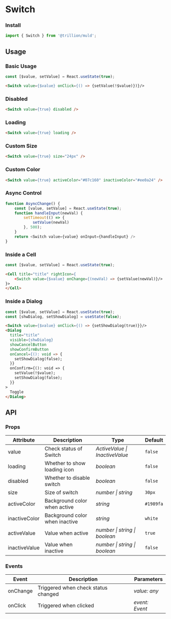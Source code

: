 # Switch

### Install

```js
import { Switch } from '@trillion/muld';
```

## Usage

### Basic Usage

```js
const [$value, setValue] = React.useState(true);
```

```html
<Switch value={$value} onClick={() => {setValue(!$value)})}/>
```

### Disabled

```html
<Switch value={true} disabled />
```

### Loading

```html
<Switch value={true} loading />
```

### Custom Size

```html
<Switch value={true} size="24px" />
```

### Custom Color

```html
<Switch value={true} activeColor="#07c160" inactiveColor="#ee0a24" />
```

### Async Control

```js
function AsyncChange() {
    const [value, setValue] = React.useState(true);
    function handleInput(newVal) {
        setTimeout(() => {
            setValue(newVal)
        }, 500);
    }
    return <Switch value={value} onInput={handleInput} />
}
```

### Inside a Cell

```js
const [$value, setValue] = React.useState(true);
```
```html
<Cell title="title" rightIcon={
    <Switch value={$value} onChange={(newVal) => {setValue(newVal)}/>
}>
</Cell>
```

### Inside a Dialog
```js
const [$value, setValue] = React.useState(true);
const [shwDialog, setShowDialog] = useState(false);
```
```html
<Switch value={$value} onClick={() => {setShowDialog(true)}}/>
<Dialog
  title="title"
  visible={shwDialog}
  showCancelButton
  showConfirmButton
  onCancel={(): void => {
    setShowDialog(false);
  }}
  onConfirm={(): void => {
    setValue(!$value);
    setShowDialog(false);
  }}
>
  Toggle
</Dialog>
```

## API

### Props

| Attribute | Description | Type | Default |
| --- | --- | --- | --- |
| value | Check status of Switch | _ActiveValue \| InactiveValue_ | `false` |
| loading | Whether to show loading icon | _boolean_ | `false` |
| disabled | Whether to disable switch | _boolean_ | `false` |
| size  | Size of switch | _number \| string_ | `30px` |
| activeColor | Background color when active | _string_ | `#1989fa` |
| inactiveColor | Background color when inactive | _string_ | `white` |
| activeValue | Value when active | _number \| string \| boolean_ | `true` |
| inactiveValue | Value when inactive | _number \| string \| boolean_ | `false` |

### Events

| Event           | Description                         | Parameters     |
| --------------- | ----------------------------------- | -------------- |
| onChange          | Triggered when check status changed | _value: any_   |
| onClick  | Triggered when clicked              | _event: Event_ |
